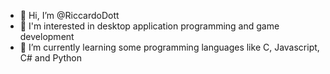- 👋 Hi, I’m @RiccardoDott
- 👀 I'm interested in desktop application programming and game development
- 🌱 I’m currently learning some programming languages like C, Javascript, C# and Python

<!---
RiccardoDott/RiccardoDott is a ✨ special ✨ repository because its `README.md` (this file) appears on your GitHub profile.
You can click the Preview link to take a look at your changes.
--->
